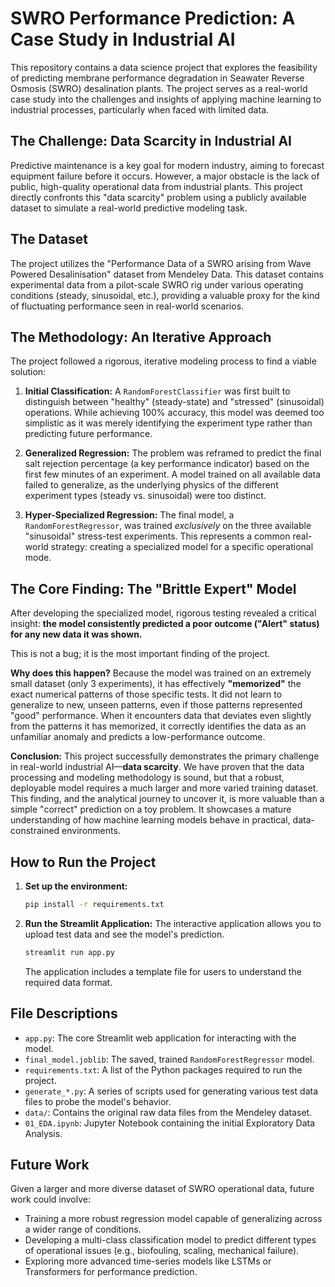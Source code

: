 # SWRO Performance Prediction: A Case Study in Industrial AI

This repository contains a data science project that explores the feasibility of predicting membrane performance degradation in Seawater Reverse Osmosis (SWRO) desalination plants. The project serves as a real-world case study into the challenges and insights of applying machine learning to industrial processes, particularly when faced with limited data.

## The Challenge: Data Scarcity in Industrial AI

Predictive maintenance is a key goal for modern industry, aiming to forecast equipment failure before it occurs. However, a major obstacle is the lack of public, high-quality operational data from industrial plants. This project directly confronts this "data scarcity" problem using a publicly available dataset to simulate a real-world predictive modeling task.

## The Dataset

The project utilizes the "Performance Data of a SWRO arising from Wave Powered Desalinisation" dataset from Mendeley Data. This dataset contains experimental data from a pilot-scale SWRO rig under various operating conditions (steady, sinusoidal, etc.), providing a valuable proxy for the kind of fluctuating performance seen in real-world scenarios.

## The Methodology: An Iterative Approach

The project followed a rigorous, iterative modeling process to find a viable solution:

1.  **Initial Classification:** A `RandomForestClassifier` was first built to distinguish between "healthy" (steady-state) and "stressed" (sinusoidal) operations. While achieving 100% accuracy, this model was deemed too simplistic as it was merely identifying the experiment type rather than predicting future performance.

2.  **Generalized Regression:** The problem was reframed to predict the final salt rejection percentage (a key performance indicator) based on the first few minutes of an experiment. A model trained on all available data failed to generalize, as the underlying physics of the different experiment types (steady vs. sinusoidal) were too distinct.

3.  **Hyper-Specialized Regression:** The final model, a `RandomForestRegressor`, was trained *exclusively* on the three available "sinusoidal" stress-test experiments. This represents a common real-world strategy: creating a specialized model for a specific operational mode.

## The Core Finding: The "Brittle Expert" Model

After developing the specialized model, rigorous testing revealed a critical insight: **the model consistently predicted a poor outcome ("Alert" status) for any new data it was shown.**

This is not a bug; it is the most important finding of the project.

**Why does this happen?**
Because the model was trained on an extremely small dataset (only 3 experiments), it has effectively **"memorized"** the exact numerical patterns of those specific tests. It did not learn to generalize to new, unseen patterns, even if those patterns represented "good" performance. When it encounters data that deviates even slightly from the patterns it has memorized, it correctly identifies the data as an unfamiliar anomaly and predicts a low-performance outcome.

**Conclusion:** This project successfully demonstrates the primary challenge in real-world industrial AI—**data scarcity**. We have proven that the data processing and modeling methodology is sound, but that a robust, deployable model requires a much larger and more varied training dataset. This finding, and the analytical journey to uncover it, is more valuable than a simple "correct" prediction on a toy problem. It showcases a mature understanding of how machine learning models behave in practical, data-constrained environments.

## How to Run the Project

1.  **Set up the environment:**
    ```bash
    pip install -r requirements.txt
    ```

2.  **Run the Streamlit Application:**
    The interactive application allows you to upload test data and see the model's prediction.
    ```bash
    streamlit run app.py
    ```
    The application includes a template file for users to understand the required data format.

## File Descriptions

-   `app.py`: The core Streamlit web application for interacting with the model.
-   `final_model.joblib`: The saved, trained `RandomForestRegressor` model.
-   `requirements.txt`: A list of the Python packages required to run the project.
-   `generate_*.py`: A series of scripts used for generating various test data files to probe the model's behavior.
-   `data/`: Contains the original raw data files from the Mendeley dataset.
-   `01_EDA.ipynb`: Jupyter Notebook containing the initial Exploratory Data Analysis.

## Future Work

Given a larger and more diverse dataset of SWRO operational data, future work could involve:
-   Training a more robust regression model capable of generalizing across a wider range of conditions.
-   Developing a multi-class classification model to predict different types of operational issues (e.g., biofouling, scaling, mechanical failure).
-   Exploring more advanced time-series models like LSTMs or Transformers for performance prediction. 
